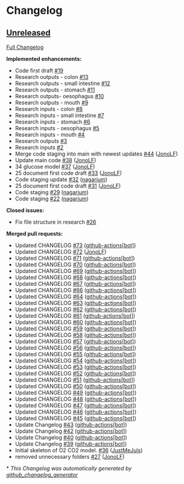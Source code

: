 # Changelog

## [Unreleased](https://github.com/BiomedEngineering2ndBrain/GIT-Transport-Model/tree/HEAD)

[Full Changelog](https://github.com/BiomedEngineering2ndBrain/GIT-Transport-Model/compare/1eb481404ac38d3d3dc325e19f7d927b0afe4b33...HEAD)

**Implemented enhancements:**

- Code first draft [\#19](https://github.com/BiomedEngineering2ndBrain/GIT-Transport-Model/issues/19)
- Research outputs - colon [\#13](https://github.com/BiomedEngineering2ndBrain/GIT-Transport-Model/issues/13)
- Research outputs - small intestine [\#12](https://github.com/BiomedEngineering2ndBrain/GIT-Transport-Model/issues/12)
- Research outputs - stomach [\#11](https://github.com/BiomedEngineering2ndBrain/GIT-Transport-Model/issues/11)
- Research outputs- oesophagus [\#10](https://github.com/BiomedEngineering2ndBrain/GIT-Transport-Model/issues/10)
- Research outputs - mouth [\#9](https://github.com/BiomedEngineering2ndBrain/GIT-Transport-Model/issues/9)
- Research inputs - colon [\#8](https://github.com/BiomedEngineering2ndBrain/GIT-Transport-Model/issues/8)
- Research inputs - small intestine [\#7](https://github.com/BiomedEngineering2ndBrain/GIT-Transport-Model/issues/7)
- Research inputs - stomach [\#6](https://github.com/BiomedEngineering2ndBrain/GIT-Transport-Model/issues/6)
- Research inputs - oesophagus [\#5](https://github.com/BiomedEngineering2ndBrain/GIT-Transport-Model/issues/5)
- Research inputs - mouth [\#4](https://github.com/BiomedEngineering2ndBrain/GIT-Transport-Model/issues/4)
- Research outputs [\#3](https://github.com/BiomedEngineering2ndBrain/GIT-Transport-Model/issues/3)
- Research inputs [\#2](https://github.com/BiomedEngineering2ndBrain/GIT-Transport-Model/issues/2)
- Merge code staging into main with newest updates [\#44](https://github.com/BiomedEngineering2ndBrain/GIT-Transport-Model/pull/44) ([JonoLF](https://github.com/JonoLF))
- Update main code [\#38](https://github.com/BiomedEngineering2ndBrain/GIT-Transport-Model/pull/38) ([JonoLF](https://github.com/JonoLF))
- 34 glucose model [\#37](https://github.com/BiomedEngineering2ndBrain/GIT-Transport-Model/pull/37) ([JonoLF](https://github.com/JonoLF))
- 25 document first code draft [\#33](https://github.com/BiomedEngineering2ndBrain/GIT-Transport-Model/pull/33) ([JonoLF](https://github.com/JonoLF))
- Code staging update [\#32](https://github.com/BiomedEngineering2ndBrain/GIT-Transport-Model/pull/32) ([nagarium](https://github.com/nagarium))
- 25 document first code draft [\#31](https://github.com/BiomedEngineering2ndBrain/GIT-Transport-Model/pull/31) ([JonoLF](https://github.com/JonoLF))
- Code staging  [\#29](https://github.com/BiomedEngineering2ndBrain/GIT-Transport-Model/pull/29) ([nagarium](https://github.com/nagarium))
- Code staging [\#22](https://github.com/BiomedEngineering2ndBrain/GIT-Transport-Model/pull/22) ([nagarium](https://github.com/nagarium))

**Closed issues:**

- Fix file structure in research [\#26](https://github.com/BiomedEngineering2ndBrain/GIT-Transport-Model/issues/26)

**Merged pull requests:**

- Updated CHANGELOG [\#73](https://github.com/BiomedEngineering2ndBrain/GIT-Transport-Model/pull/73) ([github-actions[bot]](https://github.com/apps/github-actions))
- Updated CHANGELOG [\#72](https://github.com/BiomedEngineering2ndBrain/GIT-Transport-Model/pull/72) ([JonoLF](https://github.com/JonoLF))
- Updated CHANGELOG [\#71](https://github.com/BiomedEngineering2ndBrain/GIT-Transport-Model/pull/71) ([github-actions[bot]](https://github.com/apps/github-actions))
- Updated CHANGELOG [\#70](https://github.com/BiomedEngineering2ndBrain/GIT-Transport-Model/pull/70) ([github-actions[bot]](https://github.com/apps/github-actions))
- Updated CHANGELOG [\#69](https://github.com/BiomedEngineering2ndBrain/GIT-Transport-Model/pull/69) ([github-actions[bot]](https://github.com/apps/github-actions))
- Updated CHANGELOG [\#68](https://github.com/BiomedEngineering2ndBrain/GIT-Transport-Model/pull/68) ([github-actions[bot]](https://github.com/apps/github-actions))
- Updated CHANGELOG [\#67](https://github.com/BiomedEngineering2ndBrain/GIT-Transport-Model/pull/67) ([github-actions[bot]](https://github.com/apps/github-actions))
- Updated CHANGELOG [\#66](https://github.com/BiomedEngineering2ndBrain/GIT-Transport-Model/pull/66) ([github-actions[bot]](https://github.com/apps/github-actions))
- Updated CHANGELOG [\#64](https://github.com/BiomedEngineering2ndBrain/GIT-Transport-Model/pull/64) ([github-actions[bot]](https://github.com/apps/github-actions))
- Updated CHANGELOG [\#63](https://github.com/BiomedEngineering2ndBrain/GIT-Transport-Model/pull/63) ([github-actions[bot]](https://github.com/apps/github-actions))
- Updated CHANGELOG [\#62](https://github.com/BiomedEngineering2ndBrain/GIT-Transport-Model/pull/62) ([github-actions[bot]](https://github.com/apps/github-actions))
- Updated CHANGELOG [\#61](https://github.com/BiomedEngineering2ndBrain/GIT-Transport-Model/pull/61) ([github-actions[bot]](https://github.com/apps/github-actions))
- Updated CHANGELOG [\#60](https://github.com/BiomedEngineering2ndBrain/GIT-Transport-Model/pull/60) ([github-actions[bot]](https://github.com/apps/github-actions))
- Updated CHANGELOG [\#59](https://github.com/BiomedEngineering2ndBrain/GIT-Transport-Model/pull/59) ([github-actions[bot]](https://github.com/apps/github-actions))
- Updated CHANGELOG [\#58](https://github.com/BiomedEngineering2ndBrain/GIT-Transport-Model/pull/58) ([github-actions[bot]](https://github.com/apps/github-actions))
- Updated CHANGELOG [\#57](https://github.com/BiomedEngineering2ndBrain/GIT-Transport-Model/pull/57) ([github-actions[bot]](https://github.com/apps/github-actions))
- Updated CHANGELOG [\#56](https://github.com/BiomedEngineering2ndBrain/GIT-Transport-Model/pull/56) ([github-actions[bot]](https://github.com/apps/github-actions))
- Updated CHANGELOG [\#55](https://github.com/BiomedEngineering2ndBrain/GIT-Transport-Model/pull/55) ([github-actions[bot]](https://github.com/apps/github-actions))
- Updated CHANGELOG [\#54](https://github.com/BiomedEngineering2ndBrain/GIT-Transport-Model/pull/54) ([github-actions[bot]](https://github.com/apps/github-actions))
- Updated CHANGELOG [\#53](https://github.com/BiomedEngineering2ndBrain/GIT-Transport-Model/pull/53) ([github-actions[bot]](https://github.com/apps/github-actions))
- Updated CHANGELOG [\#52](https://github.com/BiomedEngineering2ndBrain/GIT-Transport-Model/pull/52) ([github-actions[bot]](https://github.com/apps/github-actions))
- Updated CHANGELOG [\#51](https://github.com/BiomedEngineering2ndBrain/GIT-Transport-Model/pull/51) ([github-actions[bot]](https://github.com/apps/github-actions))
- Updated CHANGELOG [\#50](https://github.com/BiomedEngineering2ndBrain/GIT-Transport-Model/pull/50) ([github-actions[bot]](https://github.com/apps/github-actions))
- Updated CHANGELOG [\#49](https://github.com/BiomedEngineering2ndBrain/GIT-Transport-Model/pull/49) ([github-actions[bot]](https://github.com/apps/github-actions))
- Updated CHANGELOG [\#48](https://github.com/BiomedEngineering2ndBrain/GIT-Transport-Model/pull/48) ([github-actions[bot]](https://github.com/apps/github-actions))
- Updated CHANGELOG [\#47](https://github.com/BiomedEngineering2ndBrain/GIT-Transport-Model/pull/47) ([github-actions[bot]](https://github.com/apps/github-actions))
- Updated CHANGELOG [\#46](https://github.com/BiomedEngineering2ndBrain/GIT-Transport-Model/pull/46) ([github-actions[bot]](https://github.com/apps/github-actions))
- Updated CHANGELOG [\#45](https://github.com/BiomedEngineering2ndBrain/GIT-Transport-Model/pull/45) ([github-actions[bot]](https://github.com/apps/github-actions))
- Update Changelog [\#43](https://github.com/BiomedEngineering2ndBrain/GIT-Transport-Model/pull/43) ([github-actions[bot]](https://github.com/apps/github-actions))
- Update Changelog [\#42](https://github.com/BiomedEngineering2ndBrain/GIT-Transport-Model/pull/42) ([github-actions[bot]](https://github.com/apps/github-actions))
- Update Changelog [\#40](https://github.com/BiomedEngineering2ndBrain/GIT-Transport-Model/pull/40) ([github-actions[bot]](https://github.com/apps/github-actions))
- Update Changelog [\#39](https://github.com/BiomedEngineering2ndBrain/GIT-Transport-Model/pull/39) ([github-actions[bot]](https://github.com/apps/github-actions))
- Initial skeleton of O2 CO2 model. [\#36](https://github.com/BiomedEngineering2ndBrain/GIT-Transport-Model/pull/36) ([JustMeJuls](https://github.com/JustMeJuls))
- removed unnecessary folders [\#27](https://github.com/BiomedEngineering2ndBrain/GIT-Transport-Model/pull/27) ([JonoLF](https://github.com/JonoLF))



\* *This Changelog was automatically generated by [github_changelog_generator](https://github.com/github-changelog-generator/github-changelog-generator)*
